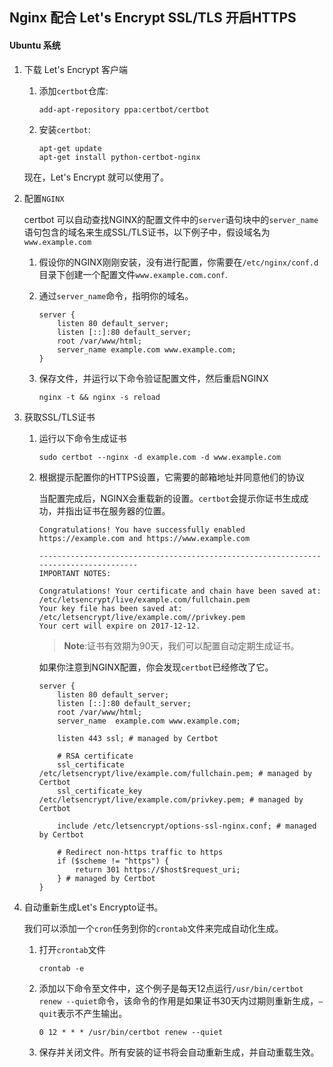 ## Nginx 配合 Let's Encrypt SSL/TLS 开启HTTPS

#### Ubuntu 系统

1. 下载 Let's Encrypt 客户端

   1. 添加`certbot`仓库:

      ```shell
      add-apt-repository ppa:certbot/certbot
      ```

   2. 安装`certbot`:

      ```shell
      apt-get update
      apt-get install python-certbot-nginx
      ```

   现在，Let's Encrypt 就可以使用了。

2. 配置`NGINX`

   certbot 可以自动查找NGINX的配置文件中的`server`语句块中的`server_name`语句包含的域名来生成SSL/TLS证书，以下例子中，假设域名为`www.example.com`

   1. 假设你的NGINX刚刚安装，没有进行配置，你需要在`/etc/nginx/conf.d`目录下创建一个配置文件`www.example.com.conf`.

   2. 通过`server_name`命令，指明你的域名。  

      ```shell
      server {
          listen 80 default_server;
          listen [::]:80 default_server;
          root /var/www/html;
          server_name example.com www.example.com;
      }
      ```

   3. 保存文件，并运行以下命令验证配置文件，然后重启NGINX

      ```shell
      nginx -t && nginx -s reload
      ```

3. 获取SSL/TLS证书

   1. 运行以下命令生成证书

      ```shell
      sudo certbot --nginx -d example.com -d www.example.com
      ```

   2. 根据提示配置你的HTTPS设置，它需要的邮箱地址并同意他们的协议

      当配置完成后，NGINX会重载新的设置。`certbot`会提示你证书生成成功，并指出证书在服务器的位置。

      ```shell
      Congratulations! You have successfully enabled https://example.com and https://www.example.com 
      
      -------------------------------------------------------------------------------------
      IMPORTANT NOTES: 
      
      Congratulations! Your certificate and chain have been saved at: 
      /etc/letsencrypt/live/example.com/fullchain.pem 
      Your key file has been saved at: 
      /etc/letsencrypt/live/example.com//privkey.pem
      Your cert will expire on 2017-12-12.
      ```

      > **Note**:证书有效期为90天，我们可以配置自动定期生成证书。

      如果你注意到NGINX配置，你会发现`certbot`已经修改了它。

      ```shell
      server {
          listen 80 default_server;
          listen [::]:80 default_server;
          root /var/www/html;
          server_name  example.com www.example.com;
      
          listen 443 ssl; # managed by Certbot
      
          # RSA certificate
          ssl_certificate /etc/letsencrypt/live/example.com/fullchain.pem; # managed by Certbot
          ssl_certificate_key /etc/letsencrypt/live/example.com/privkey.pem; # managed by Certbot
      
          include /etc/letsencrypt/options-ssl-nginx.conf; # managed by Certbot
      
          # Redirect non-https traffic to https
          if ($scheme != "https") {
              return 301 https://$host$request_uri;
          } # managed by Certbot
      }
      ```

4. 自动重新生成Let's Encrypto证书。

   我们可以添加一个`cron`任务到你的`crontab`文件来完成自动化生成。

   1. 打开`crontab`文件

      ```shell
      crontab -e
      ```
      
   2. 添加以下命令至文件中，这个例子是每天12点运行`/usr/bin/certbot renew --quiet`命令，该命令的作用是如果证书30天内过期则重新生成，`—quit`表示不产生输出。
   
      ```shell
      0 12 * * * /usr/bin/certbot renew --quiet
      ```
   
   3. 保存并关闭文件。所有安装的证书将会自动重新生成，并自动重载生效。